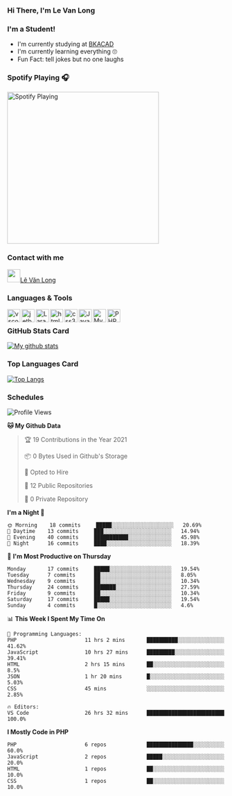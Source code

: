 ### Hi There, I'm Le Van Long 

### I'm a Student!
- I'm currently studying at [BKACAD](https://bkacad.edu.vn/)
- I'm currently learning everything 🙄
- Fun Fact: tell jokes but no one laughs

### Spotify Playing 🎧
[<img src="https://spotify-readme.hiiamlongdz.vercel.app/api/spotify-playing" alt="Spotify Playing" width="350" />](https://open.spotify.com/playlist/37i9dQZF1DX1e2VSJFudND)


### Contact with me

[<img src="https://img.icons8.com/dusk/64/000000/facebook-new--v2.png" width="30px"/>Lê Văn Long](https://www.facebook.com/HiiamLongdzz)

### Languages & Tools
<img align="left" alt="vscode" src="https://img.icons8.com/dusk/64/000000/visual-studio-code-2019.png" width="30px"/>
<img align="left" alt="jetbrain" src="https://camo.githubusercontent.com/8268dcfb76697dd53286590ec9b4385d7a0b89ce/68747470733a2f2f63646e2e6a7364656c6976722e6e65742f6e706d2f73696d706c652d69636f6e734076332f69636f6e732f6a6574627261696e732e737667" width="30px"/>
<img align="left" alt="Laravel" src="https://img.icons8.com/ios/50/000000/laravel.png" width="30px"/>
<img align="left" alt="html5" src="https://img.icons8.com/dusk/64/000000/html-5.png" width="30px"/>
<img align="left" alt="css3" src="https://img.icons8.com/dusk/64/000000/css3.png" width="30px"/>
<img align="left" alt="JavaScript" src="https://img.icons8.com/dusk/64/000000/javascript.png" width="30px"/>
<img align="left" alt="MySQL" src="https://img.icons8.com/ios-filled/50/000000/mysql-logo.png" width="30px"/>
<img align="left" alt="PHP" src="https://img.icons8.com/dusk/64/000000/php-logo.png" width="30px"/>

<br />

### GitHub Stats Card
[![My github stats](https://github-readme-stats.vercel.app/api?username=HiiamLongdz&show_icons=true)](https://github-readme-stats.vercel.app/api?username=HiiamLongdz&show_icons=true)

### Top Languages Card
[![Top Langs](https://github-readme-stats.vercel.app/api/top-langs/?username=HiiamLongdz&layout=compact)](https://github-readme-stats.vercel.app/api/top-langs/?username=HiiamLongdz&layout=compact)

### Schedules
<!--START_SECTION:waka-->
![Profile Views](http://img.shields.io/badge/Profile%20Views-16-blue)

**🐱 My Github Data** 

> 🏆 19 Contributions in the Year 2021
 > 
> 📦 0 Bytes Used in Github's Storage 
 > 
> 💼 Opted to Hire
 > 
> 📜 12 Public Repositories
 > 
> 🔑 0 Private Repository 
 > 
**I'm a Night 🦉** 

```text
🌞 Morning    18 commits     █████░░░░░░░░░░░░░░░░░░░░   20.69% 
🌆 Daytime    13 commits     ███░░░░░░░░░░░░░░░░░░░░░░   14.94% 
🌃 Evening    40 commits     ███████████░░░░░░░░░░░░░░   45.98% 
🌙 Night      16 commits     ████░░░░░░░░░░░░░░░░░░░░░   18.39%

```
📅 **I'm Most Productive on Thursday** 

```text
Monday       17 commits     █████░░░░░░░░░░░░░░░░░░░░   19.54% 
Tuesday      7 commits      ██░░░░░░░░░░░░░░░░░░░░░░░   8.05% 
Wednesday    9 commits      ██░░░░░░░░░░░░░░░░░░░░░░░   10.34% 
Thursday     24 commits     ███████░░░░░░░░░░░░░░░░░░   27.59% 
Friday       9 commits      ██░░░░░░░░░░░░░░░░░░░░░░░   10.34% 
Saturday     17 commits     █████░░░░░░░░░░░░░░░░░░░░   19.54% 
Sunday       4 commits      █░░░░░░░░░░░░░░░░░░░░░░░░   4.6%

```


📊 **This Week I Spent My Time On** 

```text
💬 Programming Languages: 
PHP                      11 hrs 2 mins       ██████████░░░░░░░░░░░░░░░   41.62% 
JavaScript               10 hrs 27 mins      █████████░░░░░░░░░░░░░░░░   39.41% 
HTML                     2 hrs 15 mins       ██░░░░░░░░░░░░░░░░░░░░░░░   8.5% 
JSON                     1 hr 20 mins        █░░░░░░░░░░░░░░░░░░░░░░░░   5.03% 
CSS                      45 mins             ░░░░░░░░░░░░░░░░░░░░░░░░░   2.85%

🔥 Editors: 
VS Code                  26 hrs 32 mins      █████████████████████████   100.0%

```

**I Mostly Code in PHP** 

```text
PHP                      6 repos             ███████████████░░░░░░░░░░   60.0% 
JavaScript               2 repos             █████░░░░░░░░░░░░░░░░░░░░   20.0% 
HTML                     1 repos             ██░░░░░░░░░░░░░░░░░░░░░░░   10.0% 
CSS                      1 repos             ██░░░░░░░░░░░░░░░░░░░░░░░   10.0%

```



<!--END_SECTION:waka-->

